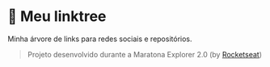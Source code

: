# 💫 Meu linktree
Minha árvore de links para redes sociais e repositórios.
> Projeto desenvolvido durante a Maratona Explorer 2.0 (by [Rocketseat](https://www.rocketseat.com.br/))
